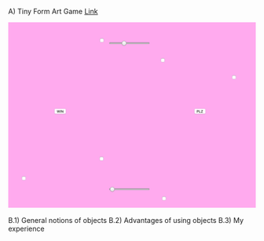
A)  Tiny Form Art Game [Link](https://emmaottilie.github.io/Exercises/miniex7/)

![ScreenShot](https://github.com/EmmaOttilie/Exercises/blob/gh-pages/miniex7/6.png)

B.1)  General notions of objects
B.2)  Advantages of using objects
B.3)  My experience
